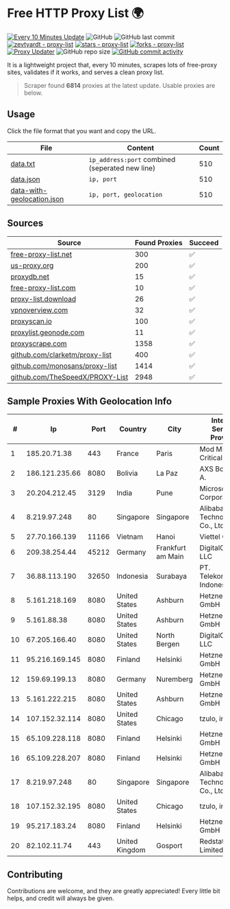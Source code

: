 
# Free HTTP Proxy List 🌍

[![Every 10 Minutes Update](https://github.com/mertguvencli/http-proxy-list/actions/workflows/main.yml/badge.svg?branch=main)](https://github.com/mertguvencli/http-proxy-list/actions/workflows/main.yml)
![GitHub](https://img.shields.io/github/license/mertguvencli/http-proxy-list)
![GitHub last commit](https://img.shields.io/github/last-commit/mertguvencli/http-proxy-list)
[![zevtyardt - proxy-list](https://img.shields.io/static/v1?label=zevtyardt&message=proxy-list&color=blue&logo=github)](https://github.com/zevtyardt/proxy-list "Go to GitHub repo")
[![stars - proxy-list](https://img.shields.io/github/stars/zevtyardt/proxy-list?style=social)](https://github.com/zevtyardt/proxy-list)
[![forks - proxy-list](https://img.shields.io/github/forks/zevtyardt/proxy-list?style=social)](https://github.com/zevtyardt/proxy-list)
[![Proxy Updater](https://github.com/zevtyardt/proxy-list/workflows/Proxy%20Updater/badge.svg)](https://github.com/zevtyardt/proxy-list/actions?query=workflow:"Proxy+Updater")
![GitHub repo size](https://img.shields.io/github/repo-size/zevtyardt/proxy-list)
[![GitHub commit activity](https://img.shields.io/github/commit-activity/m/zevtyardt/proxy-list?logo=commits)](https://github.com/zevtyardt/proxy-list/commits/main)

It is a lightweight project that, every 10 minutes, scrapes lots of free-proxy sites, validates if it works, and serves a clean proxy list.

> Scraper found **6814** proxies at the latest update. Usable proxies are below.

## Usage

Click the file format that you want and copy the URL.

|File|Content|Count|
|----|-------|-----|
|[data.txt](https://raw.githubusercontent.com/mertguvencli/http-proxy-list/main/proxy-list/data.txt)|`ip_address:port` combined (seperated new line)|510|
|[data.json](https://raw.githubusercontent.com/mertguvencli/http-proxy-list/main/proxy-list/data.json)|`ip, port`|510|
|[data-with-geolocation.json](https://raw.githubusercontent.com/mertguvencli/http-proxy-list/main/proxy-list/data-with-geolocation.json)|`ip, port, geolocation`|510|

## Sources

|Source|Found Proxies|Succeed|
|------|-------------|-------|
|[free-proxy-list.net](https://free-proxy-list.net)|300|✅|
|[us-proxy.org](https://www.us-proxy.org)|200|✅|
|[proxydb.net](http://proxydb.net)|15|✅|
|[free-proxy-list.com](https://free-proxy-list.com/?page=&port=&type%5B%5D=http&type%5B%5D=https&up_time=0&search=Search)|10|✅|
|[proxy-list.download](https://www.proxy-list.download/HTTP)|26|✅|
|[vpnoverview.com](https://vpnoverview.com/privacy/anonymous-browsing/free-proxy-servers)|32|✅|
|[proxyscan.io](https://www.proxyscan.io)|100|✅|
|[proxylist.geonode.com](https://proxylist.geonode.com/api/proxy-list?limit=300&page=1&sort_by=lastChecked&sort_type=desc&protocols=http,https)|11|✅|
|[proxyscrape.com](https://api.proxyscrape.com/v2/?request=displayproxies&protocol=http&timeout=10000&country=all&ssl=all&anonymity=all)|1358|✅|
|[github.com/clarketm/proxy-list](https://raw.githubusercontent.com/clarketm/proxy-list/master/proxy-list-raw.txt)|400|✅|
|[github.com/monosans/proxy-list](https://raw.githubusercontent.com/monosans/proxy-list/main/proxies/http.txt)|1414|✅|
|[github.com/TheSpeedX/PROXY-List](https://raw.githubusercontent.com/TheSpeedX/PROXY-List/master/http.txt)|2948|✅|


## Sample Proxies With Geolocation Info

|#|Ip|Port|Country|City|Internet Service Provider|
|-|--|----|-------|----|-------------------------|
|1|185.20.71.38|443|France|Paris|Mod Mission Critical LLC|
|2|186.121.235.66|8080|Bolivia|La Paz|AXS Bolivia S. A.|
|3|20.204.212.45|3129|India|Pune|Microsoft Corporation|
|4|8.219.97.248|80|Singapore|Singapore|Alibaba (US) Technology Co., Ltd.|
|5|27.70.166.139|11166|Vietnam|Hanoi|Viettel Group|
|6|209.38.254.44|45212|Germany|Frankfurt am Main|DigitalOcean, LLC|
|7|36.88.113.190|32650|Indonesia|Surabaya|PT. Telekomunikasi Indonesia|
|8|5.161.218.169|8080|United States|Ashburn|Hetzner Online GmbH|
|9|5.161.88.38|8080|United States|Ashburn|Hetzner Online GmbH|
|10|67.205.166.40|8080|United States|North Bergen|DigitalOcean, LLC|
|11|95.216.169.145|8080|Finland|Helsinki|Hetzner Online GmbH|
|12|159.69.199.13|8080|Germany|Nuremberg|Hetzner Online GmbH|
|13|5.161.222.215|8080|United States|Ashburn|Hetzner Online GmbH|
|14|107.152.32.114|8080|United States|Chicago|tzulo, inc.|
|15|65.109.228.118|8080|Finland|Helsinki|Hetzner Online GmbH|
|16|65.109.228.207|8080|Finland|Helsinki|Hetzner Online GmbH|
|17|8.219.97.248|80|Singapore|Singapore|Alibaba (US) Technology Co., Ltd.|
|18|107.152.32.195|8080|United States|Chicago|tzulo, inc.|
|19|95.217.183.24|8080|Finland|Helsinki|Hetzner Online GmbH|
|20|82.102.11.74|443|United Kingdom|Gosport|Redstation Limited|



## Contributing

Contributions are welcome, and they are greatly appreciated! Every
little bit helps, and credit will always be given.

